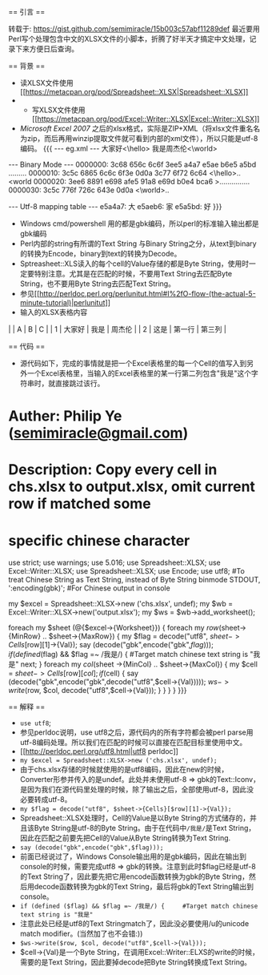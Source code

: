 == 引言 ==

转载于: https://gist.github.com/semimiracle/15b003c57abf11289def 
最近要用Perl写个处理包含中文的XLSX文件的小脚本，折腾了好半天才搞定中文处理，记录下来方便日后查询。

 
== 背景 ==
* 读XLSX文件使用[[https://metacpan.org/pod/Spreadsheet::XLSX|Spreadsheet::XLSX]]
* * 写XLSX文件使用[[https://metacpan.org/pod/Excel::Writer::XLSX|Excel::Writer::XLSX]]
* *Microsoft Excel 2007* 之后的xlsx格式，实际是ZIP+XML（将xlsx文件重名名为zip，而后再用winzip提取文件就可看到内部的xml文件），所以只能是utf-8编码。
{{{
--- eg.xml ---
<hello>大家好<\hello>
<world>我是周杰伦<\world>
 
--- Binary Mode ---
0000000: 3c68 656c 6c6f 3ee5 a4a7 e5ae b6e5 a5bd  <hello>.........
0000010: 3c5c 6865 6c6c 6f3e 0d0a 3c77 6f72 6c64  <\hello>..<world
0000020: 3ee6 8891 e698 afe5 91a8 e69d b0e4 bca6  >...............
0000030: 3c5c 776f 726c 643e 0d0a                 <\world>..
 
--- Utf-8 mapping table ---
e5a4a7: 大
e5aeb6: 家
e5a5bd: 好
}}}

* Windows cmd/powershell 用的都是gbk编码，所以perl的标准输入输出都是gbk编码
* Perl内部的string有所谓的Text String 与Binary String之分，从text到binary的转换为Encode，binary到text的转换为Decode。
* Sptreasheet::XLS读入的每个cell的Value存储的都是Byte String，使用时一定要特别注意。尤其是在匹配的时候，不要用Text String去匹配Byte String，也不要用Byte String去匹配Text String。
* 参见[[http://perldoc.perl.org/perlunitut.html#I%2fO-flow-(the-actual-5-minute-tutorial)|perlunitut]]
* 输入的XLSX表格内容


|   | A      | B      | C      |
| 1 | 大家好 | 我是   | 周杰伦 |
| 2 | 这是   | 第一行 | 第三列 |
 
== 代码 ==

* 源代码如下，完成的事情就是把一个Excel表格里的每一个Cell的值写入到另外一个Excel表格里，当输入的Excel表格里的某一行第二列包含"我是"这个字符串时，就直接跳过该行。

 
# Auther: Philip Ye (semimiracle@gmail.com)
# Description: Copy every cell in chs.xlsx to output.xlsx, omit current row if matched some 
#   specific chinese character
 
use strict;
use warnings;
use 5.016;
use Spreadsheet::XLSX;
use Excel::Writer::XLSX;
use Spreadsheet::XLSX;
use Encode;
use utf8;   #To treat Chinese String as Text String, instead of Byte String
binmode STDOUT, ':encoding(gbk)';   #For Chinese output in console
 
my $excel = Spreadsheet::XLSX->new ('chs.xlsx', undef);
my $wb = Excel::Writer::XLSX->new('output.xlsx');
my $ws = $wb->add_worksheet();
 
foreach my $sheet (@{$excel->{Worksheet}}) {
    foreach my $row ($sheet->{MinRow} .. $sheet->{MaxRow}) {
        my $flag = decode("utf8", $sheet->{Cells}[$row][1]->{Val});
        say (decode("gbk",encode("gbk",$flag)));
        if (defined ($flag) && $flag =~ /我是/) {     #Target match chinese text string is "我是"
            next;
        }
        foreach my $col ($sheet ->{MinCol} ..  $sheet->{MaxCol}) {
            my $cell = $sheet->{Cells}[$row][$col];
            if ($cell) {
                say (decode("gbk",encode("gbk",decode("utf8",$cell->{Val}))));
                $ws->write($row, $col, decode("utf8",$cell->{Val}));
            }
        }
    }
}
}}}
 
== 解释 ==
* `use utf8`;
* 参见perldoc说明，use utf8之后，源代码内的所有字符都会被perl parse用utf-8编码处理。所以我们在匹配的时候可以直接在匹配目标里使用中文。
* [[http://perldoc.perl.org/utf8.html|utf8 perldoc]]
* `my $excel = Spreadsheet::XLSX->new ('chs.xlsx', undef);`
* 由于chs.xlsx存储的时候就使用的是utf8编码，因此在new的时候，Converter形参并传入的是undef。此处并未使用utf-8 => gbk的Text::Iconv，是因为我们在源代码里处理的时候，除了输出之后，全部使用utf-8，因此没必要转成utf-8。
* `my $flag = decode("utf8", $sheet->{Cells}[$row][1]->{Val});`
* Spreadsheet::XLSX处理时，Cell的Value是以Byte String的方式储存的，并且该Byte String是utf-8的Byte String。由于在代码中`/我是/`是Text String，因此在匹配之前要先把Cell的Value从Byte String转换为Text String.
* `say (decode("gbk",encode("gbk",$flag)));`
* 前面已经说过了，Windows Console输出用的是gbk编码，因此在输出到console的时候，需要完成utf8 => gbk的转换。注意到此时$flag已经是utf-8的Text String了，因此要先把它用encode函数转换为gbk的Byte String，然后用decode函数转换为gbk的Text String，最后将gbk的Text String输出到console。
* `if (defined ($flag) && $flag =~ /我是/) {     #Target match chinese text string is "我是"`
* 注意此处已经是utf8的Text Stringmatch了，因此没必要使用/u的unicode match modifier。(当然加了也不会错:))
* `$ws->write($row, $col, decode("utf8",$cell->{Val}));`
* $cell->{Val}是一个Byte String，在调用Excel::Writer::ELXS的write的时候，需要的是Text String，因此要掉decode把Byte String转换成Text String。
